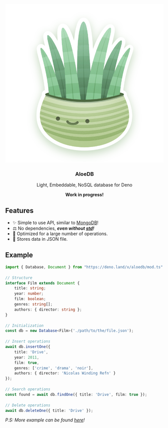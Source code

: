 ![Logo](https://raw.githubusercontent.com/Kirlovon/AloeDB/master/other/head.png)

<h3 align="center">AloeDB</h3>
<p align="center">Light, Embeddable, NoSQL database for Deno</p>

<p align="center">
    <b>Work in progress!</b>
</p>

## Features
* ✨ Simple to use API, similar to [MongoDB](https://www.mongodb.com/)!
* ⚖ No dependencies, ___even without [std](https://deno.land/std)!___
* 🚀 Optimized for a large number of operations.
* 📁 Stores data in JSON file.

## Example
```typescript
import { Database, Document } from "https://deno.land/x/aloedb/mod.ts"

// Structure
interface Film extends Document {
    title: string;
    year: number;
    film: boolean;
    genres: string[];
    authors: { director: string };
}

// Initialization
const db = new Database<Film>('./path/to/the/file.json');

// Insert operations
await db.insertOne({ 
    title: 'Drive', 
    year: 2011,
    film: true,
    genres: ['crime', 'drama', 'noir'],
    authors: { director: 'Nicolas Winding Refn' }
});

// Search operations
const found = await db.findOne({ title: 'Drive', film: true });

// Delete operations
await db.deleteOne({ title: 'Drive' });
```
_P.S: More example can be found [here]()!_
